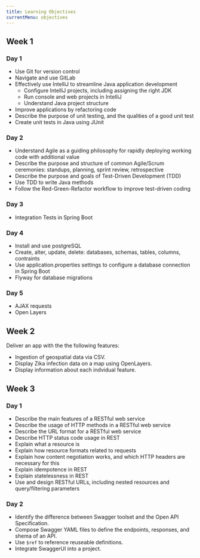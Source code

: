 ```yaml
---
title: Learning Objectives
currentMenu: objectives
---
```


## Week 1

### Day 1

- Use Git for version control
- Navigate and use GitLab
- Effectively use IntelliJ to streamline Java application development
    - Configure IntelliJ projects, including assigning the right JDK
    - Run console and web projects in IntelliJ
    - Understand Java project structure
- Improve applications by refactoring code
- Describe the purpose of unit testing, and the qualities of a good unit test 
- Create unit tests in Java using JUnit

### Day 2

- Understand Agile as a guiding philosophy for rapidly deploying working code with additional value
- Describe the purpose and structure of common Agile/Scrum ceremonies: standups, planning, sprint review, retrospective
- Describe the purpose and goals of Test-Driven Development (TDD)
- Use TDD to write Java methods
- Follow the Red-Green-Refactor workflow to improve test-driven coding

### Day 3
- Integration Tests in Spring Boot

### Day 4
- Install and use postgreSQL
- Create, alter, update, delete: databases, schemas, tables, columns, contraints
- Use application.properties settings to configure a database connection in Spring Boot
- Flyway for database migrations

### Day 5
- AJAX requests
- Open Layers

## Week 2

Deliver an app with the the following features:

- Ingestion of geospatial data via CSV.
- Display Zika infection data on a map using OpenLayers.
- Display information about each indvidual feature.

## Week 3

### Day 1
- Describe the main features of a RESTful web service
- Describe the usage of HTTP methods in a RESTful web service
- Describe the URL format for a RESTful web service
- Describe HTTP status code usage in REST
- Explain what a resource is
- Explain how resource formats related to requests
- Explain how content negotiation works, and which HTTP headers are necessary for this
- Explain idempotence in REST
- Explain statelessness in REST
- Use and design RESTful URLs, including nested resources and query/filtering parameters

### Day 2
- Identify the difference between Swagger toolset and the Open API Specification.
- Compose Swagger YAML files to define the endpoints, responses, and shema of an API.
- Use `$ref` to reference reuseable definitions.
- Integrate SwaggerUI into a project.
